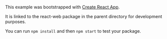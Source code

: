 This example was bootstrapped with [Create React App](https://github.com/facebook/create-react-app).

It is linked to the react-web package in the parent directory for development purposes.

You can run `npm install` and then `npm start` to test your package.
